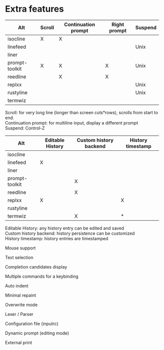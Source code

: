 # Extra features

| Alt            | Scroll | Continuation prompt | Right prompt | Suspend |
|----------------|--------|---------------------|--------------|---------|
| isocline       |   X    |         X           |              |         |
| linefeed       |        |                     |              |  Unix   |
| liner          |        |                     |              |         |
| prompt-toolkit |   X    |         X           |      X       |  Unix   |
| reedline       |        |         X           |      X       |         |
| replxx         |        |                     |              |  Unix   |
| rustyline      |        |                     |              |  Unix   |
| termwiz        |        |                     |              |         |

Scroll: for very long line (longer than screen cols*rows), scrolls from start to end.\
Continuation prompt: for multiline input, display a different prompt\
Suspend: Control-Z

| Alt            | Editable History | Custom history backend | History timestamp |
|----------------|------------------|------------------------|-------------------|
| isocline       |                  |                        |                   |
| linefeed       |       X          |                        |                   |
| liner          |                  |                        |                   |
| prompt-toolkit |                  |           X            |                   |
| reedline       |                  |           X            |                   |
| replxx         |       X          |                        |         X         |
| rustyline      |                  |                        |                   |
| termwiz        |                  |           X            |         *         |

Editable History: any history entry can be edited and saved\
Custom history backend: history persistence can be customized\
History timestamp: history entries are timestamped

Mouse support

Text selection

Completion candidates display

Multiple commands for a keybinding

Auto indent

Minimal repaint

Overwrite mode

Lexer / Parser

Configuration file (inputrc)

Dynamic prompt (editing mode)

External print
